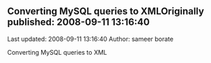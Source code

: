 ## Converting MySQL queries to XMLOriginally published: 2008-09-11 13:16:40 
Last updated: 2008-09-11 13:16:40 
Author: sameer borate 
 
Converting MySQL queries to XML